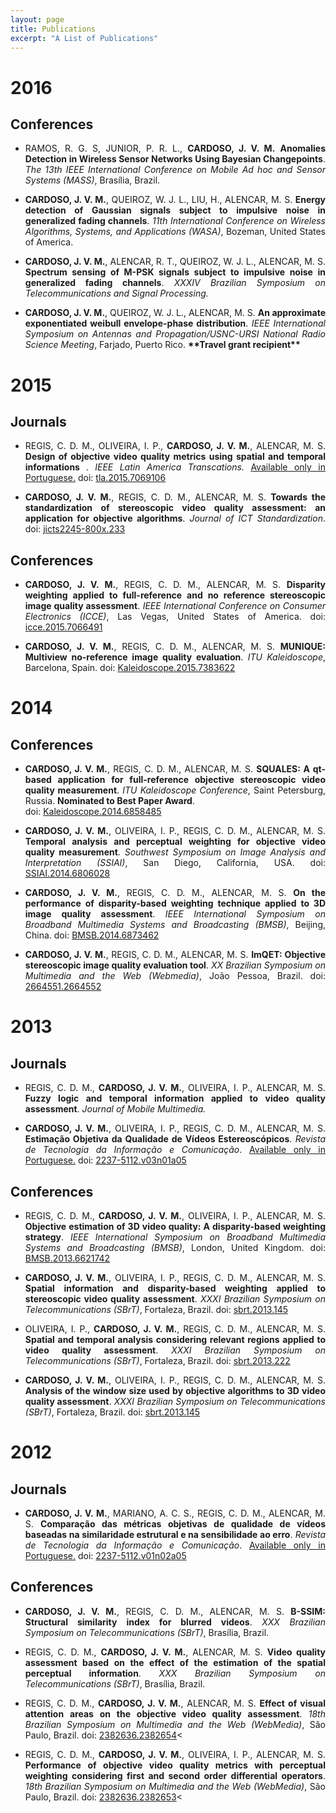 ```yaml
---
layout: page
title: Publications
excerpt: "A List of Publications"
---
```


# 2016

## Conferences

* <p style='text-align: justify;'> RAMOS, R. G. S, JUNIOR, P. R. L., <b>CARDOSO, J. V. M.</b> <b>Anomalies Detection in Wireless Sensor Networks Using Bayesian Changepoints</b>.<i> The 13th IEEE International Conference on Mobile Ad hoc and Sensor Systems (MASS)</i>, Brasília, Brazil.</p>

* <p style='text-align: justify;'> <b>CARDOSO, J. V. M.</b>, QUEIROZ, W. J. L., LIU, H., ALENCAR, M. S. <b>Energy detection of Gaussian signals subject to impulsive noise in generalized fading channels</b>. <i>11th International Conference on Wireless Algorithms, Systems, and Applications (WASA)</i>, Bozeman, United States of America.</p>

* <p style='text-align: justify;'> <b>CARDOSO, J. V. M.</b>, ALENCAR, R. T., QUEIROZ, W. J. L., ALENCAR, M. S. <b>Spectrum sensing of M-PSK signals subject to impulsive noise in generalized fading channels</b>. <i>XXXIV Brazilian Symposium on Telecommunications and Signal Processing.</i></p>

* <p style='text-align: justify;'> <b>CARDOSO, J. V. M.</b>, QUEIROZ, W. J. L., ALENCAR, M. S. <b>An approximate exponentiated weibull envelope-phase distribution</b>. <i>IEEE International Symposium on Antennas and Propagation/USNC-URSI National Radio Science Meeting</i>, Farjado, Puerto Rico. <b>**Travel grant recipient**</b></p>


# 2015

## Journals

* <p style='text-align: justify;'> REGIS, C. D. M., OLIVEIRA, I. P., <b>CARDOSO, J. V. M.</b>, ALENCAR, M. S. <b>Design of objective video quality metrics using spatial and temporal informations </b>. <i> IEEE Latin America Transcations.</i> <ins>Available only in Portuguese.</ins> doi: <a href="http://dx.doi.org/10.1109/tla.2015.7069106">tla.2015.7069106</a></p>

* <p style='text-align: justify;'> <b>CARDOSO, J. V. M.</b>, REGIS, C. D. M., ALENCAR, M. S. <b>Towards the standardization of stereoscopic video quality assessment: an application for objective algorithms</b>. <i>Journal of ICT Standardization</i>. doi: <a href="http://dx.doi.org/10.13052/jicts2245-800x.233">jicts2245-800x.233</a></p>

## Conferences

* <p style='text-align: justify;'> <b>CARDOSO, J. V. M.</b>, REGIS, C. D. M., ALENCAR, M. S. <b>Disparity weighting applied to full-reference and no reference stereoscopic image quality assessment</b>. <i>IEEE International Conference on Consumer Electronics (ICCE)</i>, Las Vegas, United States of America. doi: <a href="http://dx.doi.org/10.1109/icce.2015.7066491">icce.2015.7066491</a> </p>

* <p style='text-align: justify;'> <b>CARDOSO, J. V. M.</b>, REGIS, C. D. M., ALENCAR, M. S. <b>MUNIQUE: Multiview no-reference image quality evaluation</b>. <i>ITU Kaleidoscope</i>, Barcelona, Spain. doi: <a href="http://dx.doi.org/10.1109/Kaleidoscope.2015.7383622">Kaleidoscope.2015.7383622</a></p>

# 2014

## Conferences

* <p style='text-align: justify;'> <b>CARDOSO, J. V. M.</b>, REGIS, C. D. M., ALENCAR, M. S. <b>SQUALES: A qt-based application for full-reference objective stereoscopic video quality measurement</b>. <i>ITU Kaleidoscope Conference</i>, Saint Petersburg, Russia. <b>Nominated to Best Paper Award</b>.<br>doi: <a href="http://dx.doi.org/10.1109/Kaleidoscope.2014.6858485">Kaleidoscope.2014.6858485</a></p>

* <p style='text-align: justify;'> <b>CARDOSO, J. V. M.</b>, OLIVEIRA, I. P., REGIS, C. D. M., ALENCAR, M. S. <b>Temporal analysis and perceptual weighting for objective video quality measurement</b>. <i>Southwest Symposium on Image Analysis and Interpretation (SSIAI)</i>, San Diego, California, USA. doi: <a href="http://dx.doi.org/10.1109/SSIAI.2014.6806028">SSIAI.2014.6806028</a></p>

* <p style='text-align: justify;'> <b>CARDOSO, J. V. M.</b>, REGIS, C. D. M., ALENCAR, M. S. <b>On the performance of disparity-based weighting technique applied to 3D image quality assessment</b>. <i>IEEE International Symposium on Broadband Multimedia Systems and Broadcasting (BMSB)</i>, Beijing, China. doi: <a href="http://dx.doi.org/10.1109/BMSB.2014.6873462">BMSB.2014.6873462</a></p>

* <p style='text-align: justify;'> <b>CARDOSO, J. V. M.</b>, REGIS, C. D. M., ALENCAR, M. S. <b>ImQET: Objective stereoscopic image quality evaluation tool</b>. <i>XX Brazilian Symposium on Multimedia and the Web (Webmedia)</i>, João Pessoa, Brazil. doi: <a href="http://dx.doi.org/10.1145/2664551.2664552">2664551.2664552</a></p>

# 2013

## Journals

* <p style='text-align: justify;'> REGIS, C. D. M., <b>CARDOSO, J. V. M.</b>, OLIVEIRA, I. P., ALENCAR, M. S. <b>Fuzzy logic and temporal information applied to video quality assessment</b>. <i> Journal of Mobile Multimedia.</i></p>

* <p style='text-align: justify;'> <b>CARDOSO, J. V. M.</b>, OLIVEIRA, I. P., REGIS, C. D. M., ALENCAR, M. S. <b>Estimação Objetiva da Qualidade de Vídeos Estereoscópicos</b>. <i>Revista de Tecnologia da Informação e Comunicação</i>. <ins>Available only in Portuguese.</ins> doi: <a href="http://dx.doi.org/10.12721/2237-5112.v03n01a05">2237-5112.v03n01a05</a></p>

## Conferences

* <p style='text-align: justify;'> REGIS, C. D. M., <b>CARDOSO, J. V. M.</b>, OLIVEIRA, I. P., ALENCAR, M. S. <b>Objective estimation of 3D video quality: A disparity-based weighting strategy</b>. <i>IEEE International Symposium on Broadband Multimedia Systems and Broadcasting (BMSB)</i>, London, United Kingdom. doi: <a href="http://dx.doi.org/10.1109/BMSB.2013.6621742">BMSB.2013.6621742</a></p>

* <p style='text-align: justify;'> <b>CARDOSO, J. V. M.</b>, OLIVEIRA, I. P., REGIS, C. D. M., ALENCAR, M. S. <b>Spatial information and disparity-based weighting applied to stereoscopic video quality assessment</b>. <i>XXXI Brazilian Symposium on Telecommunications (SBrT)</i>, Fortaleza, Brazil. doi: <a href="http://dx.doi.org/10.14209/sbrt.2013.145">sbrt.2013.145</a></p>

* <p style='text-align: justify;'> OLIVEIRA, I. P., <b>CARDOSO, J. V. M.</b>, REGIS, C. D. M., ALENCAR, M. S. <b>Spatial and temporal analysis considering relevant regions applied to video quality assessment</b>. <i>XXXI Brazilian Symposium on Telecommunications (SBrT)</i>, Fortaleza, Brazil. doi: <a href="http://dx.doi.org/10.14209/sbrt.2013.222">sbrt.2013.222</a></p>

* <p style='text-align: justify;'> <b>CARDOSO, J. V. M.</b>, OLIVEIRA, I. P., REGIS, C. D. M., ALENCAR, M. S. <b>Analysis of the window size used by objective algorithms to 3D video quality assessment</b>. <i>XXXI Brazilian Symposium on Telecommunications (SBrT)</i>, Fortaleza, Brazil. doi: <a href="http://dx.doi.org/10.14209/sbrt.2013.145">sbrt.2013.145</a></p>

# 2012

## Journals

* <p style='text-align: justify;'> <b>CARDOSO, J. V. M.</b>, MARIANO, A. C. S., REGIS, C. D. M., ALENCAR, M. S. <b>Comparação das métricas objetivas de qualidade de vídeos baseadas na similaridade estrutural e na sensibilidade ao erro</b>. <i>Revista de Tecnologia da Informação e Comunicação</i>. <ins>Available only in Portuguese.</ins> doi: <a href="http://dx.doi.org/10.12721/2237-5112.v01n02a05">2237-5112.v01n02a05</a></p>

## Conferences

* <p style='text-align: justify;'> <b>CARDOSO, J. V. M.</b>, REGIS, C. D. M., ALENCAR, M. S. <b>B-SSIM: Structural similarity index for blurred videos</b>. <i>XXX Brazilian Symposium on Telecommunications (SBrT)</i>, Brasília, Brazil.</p>

* <p style='text-align: justify;'> REGIS, C. D. M., <b>CARDOSO, J. V. M.</b>, ALENCAR, M. S. <b>Video quality assessment based on the effect of the estimation of the spatial perceptual information</b>. <i>XXX Brazilian Symposium on Telecommunications (SBrT)</i>, Brasília, Brazil.</p>

* <p style='text-align: justify;'> REGIS, C. D. M., <b>CARDOSO, J. V. M.</b>, ALENCAR, M. S. <b>Effect of visual attention areas on the objective video quality assessment</b>. <i>18th Brazilian Symposium on Multimedia and the Web (WebMedia)</i>, São Paulo, Brazil. doi: <a href="http://dx.doi.org/10.1145/2382636.2382654">2382636.2382654</a><</p>

* <p style='text-align: justify;'> REGIS, C. D. M., <b>CARDOSO, J. V. M.</b>, OLIVEIRA, I. P., ALENCAR, M. S. <b>Performance of objective video quality metrics with perceptual weighting considering first and second order differential operators</b>. <i>18th Brazilian Symposium on Multimedia and the Web (WebMedia)</i>, São Paulo, Brazil. doi: <a href="http://dx.doi.org/10.1145/2382636.2382653">2382636.2382653</a><</p>
